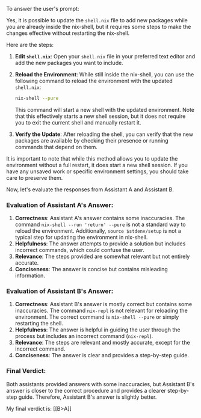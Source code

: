 
To answer the user's prompt:

Yes, it is possible to update the `shell.nix` file to add new packages while you are already inside the nix-shell, but it requires some steps to make the changes effective without restarting the nix-shell.

Here are the steps:

1. **Edit `shell.nix`**: Open your `shell.nix` file in your preferred text editor and add the new packages you want to include.

2. **Reload the Environment**: While still inside the nix-shell, you can use the following command to reload the environment with the updated `shell.nix`:

   ```bash
   nix-shell --pure
   ```

   This command will start a new shell with the updated environment. Note that this effectively starts a new shell session, but it does not require you to exit the current shell and manually restart it.

3. **Verify the Update**: After reloading the shell, you can verify that the new packages are available by checking their presence or running commands that depend on them.

It is important to note that while this method allows you to update the environment without a full restart, it does start a new shell session. If you have any unsaved work or specific environment settings, you should take care to preserve them.

Now, let's evaluate the responses from Assistant A and Assistant B.

### Evaluation of Assistant A's Answer:

1. **Correctness**: Assistant A's answer contains some inaccuracies. The command `nix-shell --run 'return' --pure` is not a standard way to reload the environment. Additionally, `source $stdenv/setup` is not a typical step for updating the environment in nix-shell.
2. **Helpfulness**: The answer attempts to provide a solution but includes incorrect commands, which could confuse the user.
3. **Relevance**: The steps provided are somewhat relevant but not entirely accurate.
4. **Conciseness**: The answer is concise but contains misleading information.

### Evaluation of Assistant B's Answer:

1. **Correctness**: Assistant B's answer is mostly correct but contains some inaccuracies. The command `nix-repl` is not relevant for reloading the environment. The correct command is `nix-shell --pure` or simply restarting the shell.
2. **Helpfulness**: The answer is helpful in guiding the user through the process but includes an incorrect command (`nix-repl`).
3. **Relevance**: The steps are relevant and mostly accurate, except for the incorrect command.
4. **Conciseness**: The answer is clear and provides a step-by-step guide.

### Final Verdict:

Both assistants provided answers with some inaccuracies, but Assistant B's answer is closer to the correct procedure and provides a clearer step-by-step guide. Therefore, Assistant B's answer is slightly better.

My final verdict is: [[B>A]]